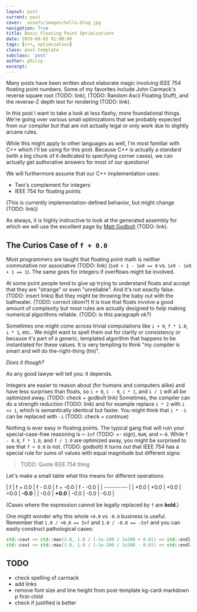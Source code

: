 ```yaml
---
layout: post
current: post
cover:  assets/images/hello-blog.jpg
navigation: True
title: Basic Floating Point Optimizations
date: 2019-08-02 01:00:00
tags: [c++, optimization]
class: post-template
subclass: 'post'
author: philip
excerpt: 
---
```


Many posts have been written about elaborate magic involving IEEE 754 floating point numbers.
Some of my favorites include John Carmack's reverse square root (TODO: link), (TODO: Random Ascii Floating Stuff), and the reverse-Z depth test for rendering (TODO: link).

In this post I want to take a look at less flashy, more foundational things.
We're going over various small optimizations that we probably expected from our compiler but that are not actually legal or only work due to slightly arcane rules.

While this might apply to other languages as well, I'm most familiar with C++ which I'll be using for this post.
Because C++ is actually a standard (with a big chunk of it dedicated to specifying corner cases), we can actually get authorative answers for most of our questions!

We will furthermore assume that our C++ implementation uses:

* Two's complement for integers
* IEEE 754 for floating points

(This is currently implementation-defined behavior, but might change (TODO: link))

As always, it is highly instructive to look at the generated assembly for which we will use the excellent page by [Matt Godbolt](TODO) (TODO: link).


## The Curios Case of `f + 0.0`

Most programmers are taught that floating point math is neither commutative nor associative (TODO: link) (`1e9 + 1 - 1e9 == 0` vs. `1e9 - 1e9 + 1 == 1`).
The same goes for integers if overflows might be involved.

At some point people tend to give up trying to understand floats and accept that they are "strange" or even "unreliable".
And it's not exactly false. (TODO: insert links)
But they might be throwing the baby out with the bathwater. (TODO: correct idiom?)
It is true that floats involve a good amount of complexity but most rules are actually designed to _help_ making numerical algorithms reliable.
(TODO: is this paragraph ok?)

Sometimes one might come across trivial computations like `i + 0`, `f * 1.0`, `i * 1`, etc..
We might want to spell them out for clarity or consistency or because it's part of a generic, templated algorithm that happens to be instantiated for these values.
It is very tempting to think "my compiler is smart and will do the-right-thing (tm)".

_Does it though?_

As any good lawyer will tell you: it depends.

Integers are easier to reason about (for humans and computers alike) and have less surprises than floats, so `i + 0`, `i - 0`, `i * 1`, and `i / 1` will all be optimized away. (TODO: check + godbolt link)
Sometimes, the compiler can do a strength reduction (TODO: link) and for example replace `i * 2` with `i << 1`, which is semantically identical but faster.
You might think that `i * -1` can be replaced with `-i` (TODO: check + continue)

Nothing is ever easy in floating points.
The typical gang that will ruin your special-case-free reasoning is `+-Inf` (TODO: +- sign), `NaN`, and `+-0`.
While `f - 0.0`, `f * 1.0`, and `f / 1.0` are optimized away, you might be surprised to see that `f + 0.0` is not. (TODO: godbolt)
It turns out that IEEE 754 has a special rule for sums of values with equal magnitude but different signs:

> TODO: Quote IEEE 754 thing

Let's make a small table what this means for different operations:

| f | f + 0.0 | f - 0.0 | f + -0.0 | f - -0.0 |
| ---------- |
| +0.0 | +0.0 | +0.0 | +0.0 | **-0.0** |
| -0.0 | **+0.0** | -0.0 | -0.0 | -0.0 |

(Cases where the expression cannot be legally replaced by `f` are **bold**.)

One might wonder why this whole `+0.0` vs `-0.0` business is useful.
Remember that `1.0 / +0.0 == Inf` and `1.0 / -0.0 == -Inf` and you can easily construct pathological cases:

```cpp
std::cout << std::max(3.0, 1.0 / (-1e-200 / 1e200 + 0.0)) << std::endl; // Inf
std::cout << std::max(3.0, 1.0 / (-1e-200 / 1e200 - 0.0)) << std::endl; // 3
```


## TODO

* check spelling of carmack
* add links
* remove font size and line height from post-template kg-card-markdown p first-child
* check if justified is better
